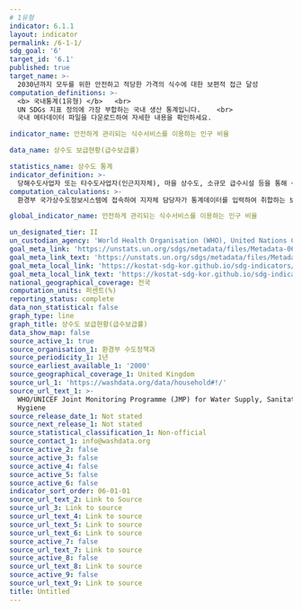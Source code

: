 ```yaml
---
# 1유형
indicator: 6.1.1
layout: indicator
permalink: /6-1-1/
sdg_goal: '6'
target_id: '6.1'
published: true
target_name: >-
  2030년까지 모두를 위한 안전하고 적당한 가격의 식수에 대한 보편적 접근 달성
computation_definitions: >-
  <b> 국내통계(1유형) </b>   <br>
  UN SDGs 지표 정의에 가장 부합하는 국내 생산 통계입니다.    <br>
  국내 메타데이터 파일을 다운로드하여 자세한 내용을 확인하세요.

indicator_name: 안전하게 관리되는 식수서비스를 이용하는 인구 비율

data_name: 상수도 보급현황(급수보급률)

statistics_name: 상수도 통계
indicator_definition: >-
  당해수도사업자 또는 타수도사업자(인근지자체), 마을 상수도, 소규모 급수시설 등을 통해 수도를 공급받는 인구의 비율
computation_calculations: >-
  환경부 국가상수도정보시스템에 접속하여 지자체 담당자가 통계데이터를 입력하여 취합하는 보고통계

global_indicator_name: 안전하게 관리되는 식수서비스를 이용하는 인구 비율

un_designated_tier: II
un_custodian_agency: 'World Health Organisation (WHO), United Nations Children''s Fund (UNICEFF)'
goal_meta_link: 'https://unstats.un.org/sdgs/metadata/files/Metadata-06-01-01.pdf'
goal_meta_link_text: 'https://unstats.un.org/sdgs/metadata/files/Metadata-06-01-01.pdf'
goal_meta_local_link: 'https://kostat-sdg-kor.github.io/sdg-indicators/public/data/Metadata-06-01-01_KOR.pdf'
goal_meta_local_link_text: 'https://kostat-sdg-kor.github.io/sdg-indicators/public/data/Metadata-06-01-01_KOR.pdf'
national_geographical_coverage: 전국
computation_units: 퍼센트(%)
reporting_status: complete
data_non_statistical: false
graph_type: line
graph_title: 상수도 보급현황(급수보급률)
data_show_map: false
source_active_1: true
source_organisation_1: 환경부 수도정책과
source_periodicity_1: 1년
source_earliest_available_1: '2000'
source_geographical_coverage_1: United Kingdom
source_url_1: 'https://washdata.org/data/household#!/'
source_url_text_1: >-
  WHO/UNICEF Joint Monitoring Programme (JMP) for Water Supply, Sanitation and
  Hygiene
source_release_date_1: Not stated
source_next_release_1: Not stated
source_statistical_classification_1: Non-official
source_contact_1: info@washdata.org
source_active_2: false
source_active_3: false
source_active_4: false
source_active_5: false
source_active_6: false
indicator_sort_order: 06-01-01
source_url_text_2: Link to Source
source_url_3: Link to source
source_url_text_4: Link to source
source_url_text_5: Link to source
source_url_text_6: Link to source
source_active_7: false
source_url_text_7: Link to source
source_active_8: false
source_url_text_8: Link to source
source_active_9: false
source_url_text_9: Link to source
title: Untitled
---
```


